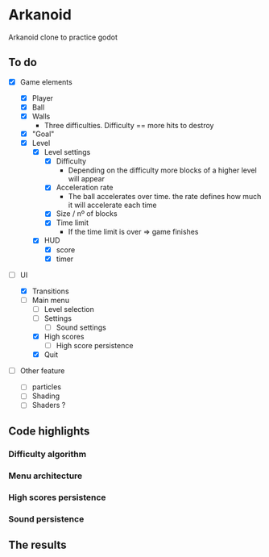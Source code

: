 # Arkanoid

Arkanoid clone to practice godot

## To do

- [x] Game elements

  - [x] Player
  - [x] Ball
  - [x] Walls
    - Three difficulties. Difficulty == more hits to destroy
  - [x] "Goal"
  - [x] Level
    - [x] Level settings
      - [x] Difficulty
        - Depending on the difficulty more blocks of a higher level will appear
      - [x] Acceleration rate
        - The ball accelerates over time. the rate defines how much it will accelerate each time
      - [x] Size / nº of blocks
      - [x] Time limit
        - If the time limit is over => game finishes
    - [x] HUD
      - [x] score
      - [x] timer

- [ ] UI

  - [x] Transitions
  - [ ] Main menu
    - [ ] Level selection
    - [ ] Settings
      - [ ] Sound settings
    - [x] High scores
      - [ ] High score persistence
    - [x] Quit

- [ ] Other feature
  - [ ] particles
  - [ ] Shading
  - [ ] Shaders ?

## Code highlights

### Difficulty algorithm

### Menu architecture

### High scores persistence

### Sound persistence

## The results
